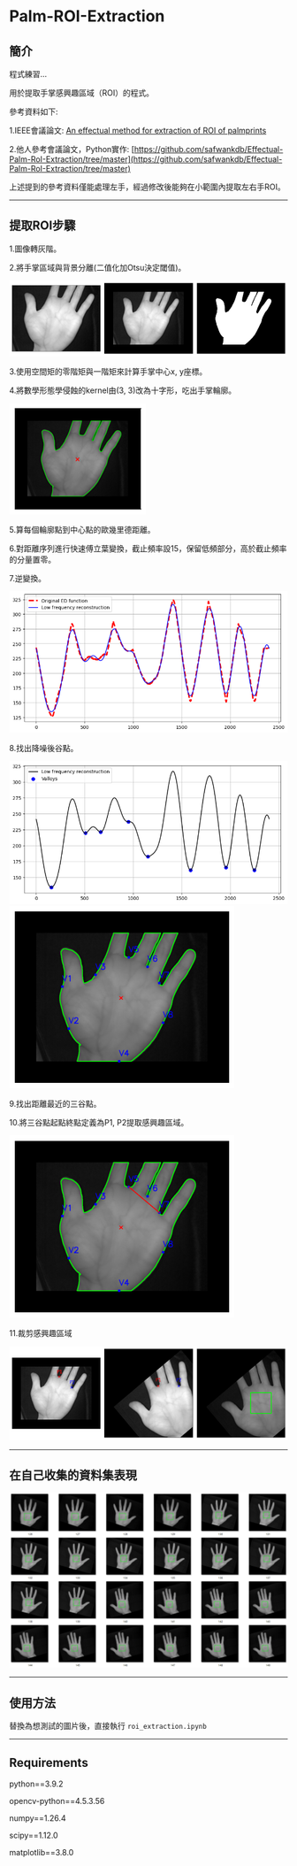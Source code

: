 # Palm-ROI-Extraction

## 簡介
程式練習...

用於提取手掌感興趣區域（ROI）的程式。

參考資料如下:

1.IEEE會議論文: [An effectual method for extraction of ROI of palmprints](https://ieeexplore.ieee.org/document/6398207)

2.他人參考會議論文，Python實作: [https://github.com/safwankdb/Effectual-Palm-RoI-Extraction/tree/master](https://github.com/safwankdb/Effectual-Palm-RoI-Extraction/tree/master)

上述提到的參考資料僅能處理左手，經過修改後能夠在小範圍內提取左右手ROI。

---

## 提取ROI步驟

1.圖像轉灰階。

2.將手掌區域與背景分離(二值化加Otsu決定閾值)。

![2](image/2.png)

3.使用空間矩的零階矩與一階矩來計算手掌中心x, y座標。

4.將數學形態學侵蝕的kernel由(3, 3)改為十字形，吃出手掌輪廓。

![4](image/4.png)

5.算每個輪廓點到中心點的歐幾里德距離。

6.對距離序列進行快速傅立葉變換，截止頻率設15，保留低頻部分，高於截止頻率的分量置零。

7.逆變換。

![5](image/5.png)

8.找出降噪後谷點。

![6](image/6.png)
![7](image/7.png)

9.找出距離最近的三谷點。

10.將三谷點起點終點定義為P1, P2提取感興趣區域。

![8](image/8.png)

11.裁剪感興趣區域

![9](image/9.png)

---

## 在自己收集的資料集表現

![1](image/1.PNG)

---

## 使用方法

替換為想測試的圖片後，直接執行 `roi_extraction.ipynb` 

---

## Requirements

python==3.9.2

opencv-python==4.5.3.56

numpy==1.26.4

scipy==1.12.0

matplotlib==3.8.0

